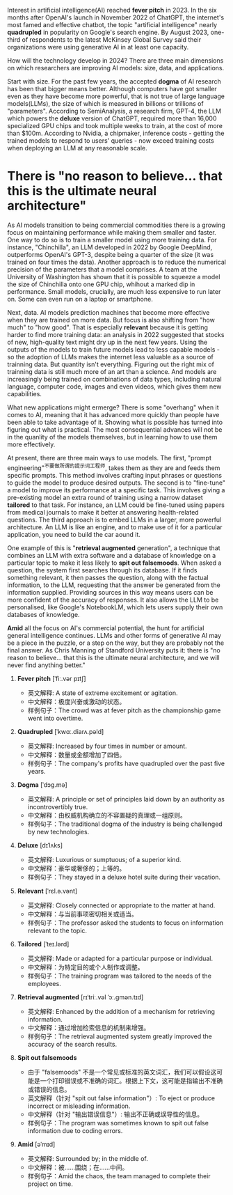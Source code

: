 Interest in artificial intelligence(AI) reached **fever pitch** in 2023. In the six months after OpenAI's launch in November 2022 of ChatGPT, the internet's most famed and effective chatbot, the topic "artificial intelligence" nearly **quadrupled** in popularity on Google's search engine. By August 2023, one-third of respondents to the latest McKinsey Global Survey said their organizations were using generative AI in at least one capacity. 

How will the technology develop in 2024? There are three main dimensions on which researchers are improving AI models: size, data, and applications.

Start with size. For the past few years, the accepted **dogma** of AI research has been that bigger means better. Although computers have got smaller even as they have become more powerful, that is not true of large language models(LLMs), the size of which is measured in billions or trillions of "parameters". According to SemiAnalysis, a research firm, GPT-4, the LLM which powers the **deluxe** version of ChatGPT, required more than 16,000 specialized GPU chips and took multiple weeks to train, at the cost of more than $100m. According to Nvidia, a chipmaker, inference costs - getting the trained models to respond to users' queries - now exceed training costs when deploying an LLM at any reasonable scale.

# There is "no reason to believe... that this is the ultimate neural architecture"

As AI models transition to being commercial commodities there is a growing focus on maintaining performance while making them smaller and faster. One way to do so is to train a smaller model using more training data. For instance, "Chinchilla", an LLM developed in 2022 by Google DeepMind, outperforms OpenAI's GPT-3, despite being a quarter of the size (it was trained on four times the data). Another approach is to reduce the numerical precision of the parameters that a model comprises. A team at the University of Washington has shown that it is possible to squeeze a model the size of Chinchilla onto one GPU chip, whihout a marked dip in performance. Small models, crucially, are much less expensive to run later on. Some can even run on a laptop or smartphone.

Next, data. AI models prediction machines that become more effective when they are trained on more data. But focus is also shifting from "how much" to "how good". That is especially **relevant** because it is getting harder to find more training data: an analysis in 2022 suggested that stocks of new, high-quality text might dry up in the next few years. Using the outputs of the models to train future models lead to less capable models - so the adoption of LLMs makes the internet less valuable as a source of trainning data. But quantity isn't everything. Figuring out the right mix of trainning data is still much more of an art than a science. And models are increasingly being trained on combinations of data types, including natural language, computer code, images and even videos, which gives them new capabilities.

What new applications might ermerge? There is some "overhang" when it comes to AI, meaning that it has advanced more quickly than people have been able to take advantage of it. Showing what is possible has turned into figuring out what is practical. The most consequential advances will not be in the quanlity of the models themselves, but in learning how to use them more effectively.

At present, there are three main ways to use models. The first, "prompt engineering"<sup>不要做所谓的提示词工程师</sup>, takes them as they are and feeds them specific prompts. This method involves crafting input phrases or questions to guide the model to produce desired outputs. The second is to "fine-tune" a model to improve its performance at a specific task. This involves giving a pre-existing model an extra round of training using a narrow dataset **tailored** to that task. For instance, an LLM could be fine-tuned using papers from medical journals to make it better at answering health-related questions. The third approach is to embed LLMs in a larger, more powerful architecture. An LLM is like an engine, and to make use of it for a particular application, you need to build the car aound it.

One example of this is "**retrieval augmented** generation", a technique that combines an LLM with extra software and a database of knowledge on a particular topic to make it less likely to **spit out falsemoods**. When asked a question, the system first searches through its database. If it finds something relevant, it then passes the question, along with the factual information, to the LLM, requesting that the answer be generated from the information supplied. Providing sources in this way means users can be more confident of the accuracy of responses. It also allows the LLM to be personalised, like Google's NotebookLM, which lets users supply their own databases of knowledge.

**Amid** all the focus on AI's commercial potential, the hunt for artificial general intelligence continues. LLMs and other forms of generative AI may be a piece in the puzzle, or a step on the way, but they are probably not the final answer. As Chris Manning of Standford University puts it: there is "no reason to believe... that this is the ultimate neural architecture, and we will never find anything better."

1. **Fever pitch** [ˈfiː.vər pɪtʃ]
    
    - 英文解释: A state of extreme excitement or agitation.
    - 中文解释：极度兴奋或激动的状态。
    - 样例句子：The crowd was at fever pitch as the championship game went into overtime.
2. **Quadrupled** [ˈkwɑː.diarʌ.pəld]
    
    - 英文解释: Increased by four times in number or amount.
    - 中文解释：数量或金额增加了四倍。
    - 样例句子：The company's profits have quadrupled over the past five years.
3. **Dogma** [ˈdɔg.mə]
    
    - 英文解释: A principle or set of principles laid down by an authority as incontrovertibly true.
    - 中文解释：由权威机构确立的不容置疑的真理或一组原则。
    - 样例句子：The traditional dogma of the industry is being challenged by new technologies.
4. **Deluxe** [dɪˈlʌks]
    
    - 英文解释: Luxurious or sumptuous; of a superior kind.
    - 中文解释：豪华或奢侈的；上等的。
    - 样例句子：They stayed in a deluxe hotel suite during their vacation.
5. **Relevant** [ˈrɛl.ə.vənt]
    
    - 英文解释: Closely connected or appropriate to the matter at hand.
    - 中文解释：与当前事项密切相关或适当。
    - 样例句子：The professor asked the students to focus on information relevant to the topic.
6. **Tailored** [ˈteɪ.lərd]
    
    - 英文解释: Made or adapted for a particular purpose or individual.
    - 中文解释：为特定目的或个人制作或调整。
    - 样例句子：The training program was tailored to the needs of the employees.
7. **Retrieval augmented** [rɪˈtriː.vəl ˈɔː.gmən.tɪd]
    
    - 英文解释: Enhanced by the addition of a mechanism for retrieving information.
    - 中文解释：通过增加检索信息的机制来增强。
    - 样例句子：The retrieval augmented system greatly improved the accuracy of the search results.
8. **Spit out falsemoods**
    
    - 由于 "falsemoods" 不是一个常见或标准的英文词汇，我们可以假设这可能是一个打印错误或不准确的词汇。根据上下文，这可能是指输出不准确或错误的信息。
    - 英文解释（针对 "spit out false information"）: To eject or produce incorrect or misleading information.
    - 中文解释（针对 "输出错误信息"）: 输出不正确或误导性的信息。
    - 样例句子：The program was sometimes known to spit out false information due to coding errors.
9. **Amid** [əˈmɪd]
    
    - 英文解释: Surrounded by; in the middle of.
    - 中文解释：被……围绕；在……中间。
    - 样例句子：Amid the chaos, the team managed to complete their project on time.